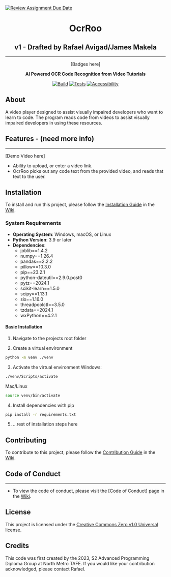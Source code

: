 [![Review Assignment Due Date](https://classroom.github.com/assets/deadline-readme-button-24ddc0f5d75046c5622901739e7c5dd533143b0c8e959d652212380cedb1ea36.svg)](https://classroom.github.com/a/SCA-edx6)

<div align="center">

# OcrRoo

## v1 - Drafted by Rafael Avigad/James Makela

---

[Badges here]

**AI Powered OCR Code Recognition from Video Tutorials**

[![Build](https://github.com/NM-TAFE/dip-programming-prj-advanced-gui-facilitate/actions/workflows/build.yml/badge.svg)](https://github.com/NM-TAFE/dip-programming-prj-advanced-gui-facilitate/actions/workflows/build.yml)
[![Tests](https://github.com/NM-TAFE/dip-programming-prj-advanced-gui-facilitate/actions/workflows/tests.yml/badge.svg)](https://github.com/NM-TAFE/dip-programming-prj-advanced-gui-facilitate/actions/workflows/tests.yml)
[![Accessibility](https://github.com/NM-TAFE/dip-programming-prj-advanced-gui-facilitate/actions/workflows/accesibility.yml/badge.svg)](https://github.com/NM-TAFE/dip-programming-prj-advanced-gui-facilitate/actions/workflows/accesibility.yml)

</div>

## About

A video player designed to assist visually impaired developers who want to learn to code.
The program reads code from videos to assist visually impaired developers in using these resources.

## Features - (need more info)

---

[Demo Video here]

- Ability to upload, or enter a video link.
- OcrRoo picks out any code text from the provided video, and reads that text to the user.

## Installation

To install and run this project, please follow the [Installation Guide](https://github.com/NM-TAFE/dip-programming-prj-advanced-gui-facilitate/wiki/Installation-Guide)
in the [Wiki](https://github.com/NM-TAFE/dip-programming-prj-advanced-gui-facilitate/wiki).

 ### System Requirements

* **Operating System**: Windows, macOS, or Linux
* **Python Version**: 3.9 or later
* **Dependencies**:
	+ joblib==1.4.2
	+ numpy==1.26.4
	+ pandas==2.2.2
	+ pillow==10.3.0
	+ pip==23.2.1
	+ python-dateutil==2.9.0.post0
	+ pytz==2024.1
	+ scikit-learn==1.5.0
	+ scipy==1.13.1
	+ six==1.16.0
	+ threadpoolctl==3.5.0
	+ tzdata==2024.1
	+ wxPython==4.2.1
#### Basic Installation

1. Navigate to the projects root folder

2. Create a virtual environment

```bash
python -m venv ./venv
```

3. Activate the virtual environment
   Windows:

```bash
./venv/Scripts/activate
```

Mac/Linux

```bash
source venv/bin/activate
```

4. Install dependencies with pip

```bash
pip install -r requirements.txt
```

5. ...rest of installation steps here

## Contributing

To contribute to this project, please follow the [Contribution Guide](https://github.com/ninihub1/dip-programming-prj-advanced-gui-facilitate/wiki/wiki/Contribution-Guide)
in the [Wiki](https://github.com/ninihub1/dip-programming-prj-advanced-gui-facilitate/wiki).

## Code of Conduct

---

- To view the code of conduct, please visit the [Code of Conduct] page in the [Wiki](https://github.com/ninihub1/dip-programming-prj-advanced-gui-facilitate/wiki).

## License

This project is licensed under the [Creative Commons Zero v1.0 Universal](LICENSE) license.

## Credits

This code was first created by the 2023, S2 Advanced Programming Diploma Group at North Metro TAFE. If you would like your contribution acknowledged, please contact Rafael.
